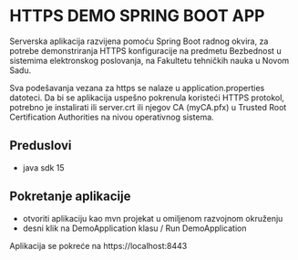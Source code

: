 # HTTPS DEMO SPRING BOOT APP

Serverska aplikacija razvijena pomoću Spring Boot radnog okvira, za potrebe demonstriranja HTTPS konfiguracije na predmetu Bezbednost u sistemima elektronskog poslovanja, na Fakultetu tehničkih nauka u Novom Sadu. 

Sva podešavanja vezana za https se nalaze u application.properties datoteci. Da bi se aplikacija uspešno pokrenula koristeći HTTPS protokol, potrebno je instalirati ili server.crt ili njegov CA (myCA.pfx) u Trusted Root Certification Authorities na nivou operativnog sistema.

## Preduslovi
- java sdk 15

## Pokretanje aplikacije

- otvoriti aplikaciju kao mvn projekat u omiljenom razvojnom okruženju
- desni klik na DemoApplication klasu / Run DemoApplication

Aplikacija se pokreće na https://localhost:8443

